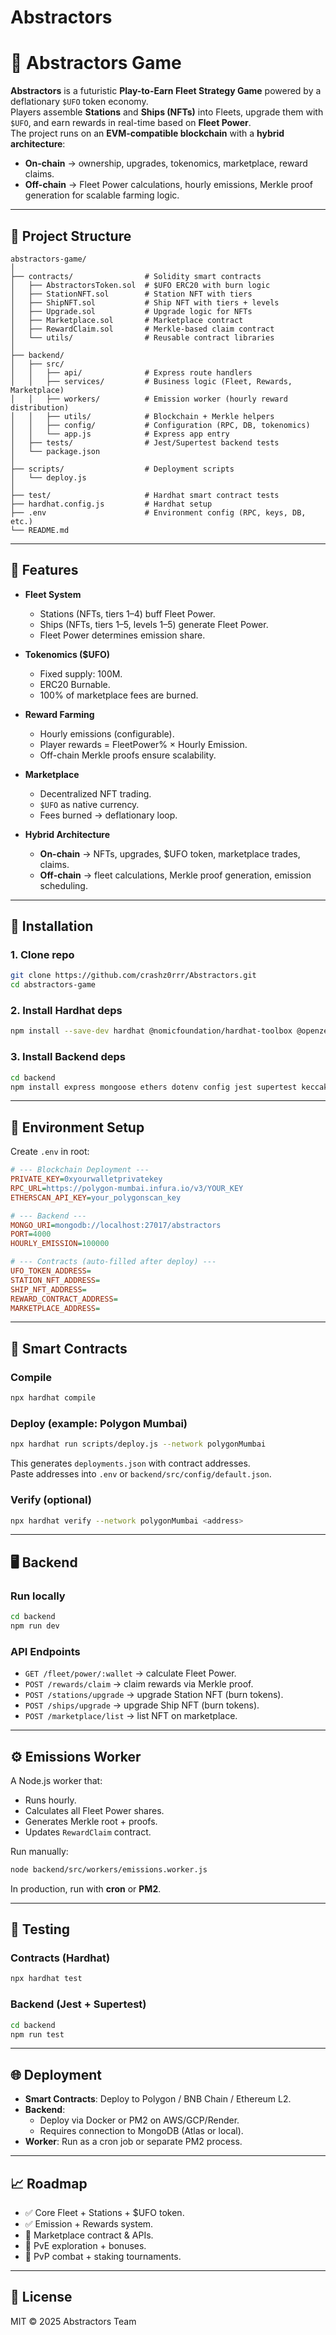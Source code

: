# Abstractors
# 🌌 Abstractors Game

**Abstractors** is a futuristic **Play-to-Earn Fleet Strategy Game** powered by a deflationary `$UFO` token economy.  
Players assemble **Stations** and **Ships (NFTs)** into Fleets, upgrade them with `$UFO`, and earn rewards in real-time based on **Fleet Power**.  
The project runs on an **EVM-compatible blockchain** with a **hybrid architecture**:  
- **On-chain** → ownership, upgrades, tokenomics, marketplace, reward claims.  
- **Off-chain** → Fleet Power calculations, hourly emissions, Merkle proof generation for scalable farming logic.  

---

## 📂 Project Structure

```
abstractors-game/
│
├── contracts/                # Solidity smart contracts
│   ├── AbstractorsToken.sol  # $UFO ERC20 with burn logic
│   ├── StationNFT.sol        # Station NFT with tiers
│   ├── ShipNFT.sol           # Ship NFT with tiers + levels
│   ├── Upgrade.sol           # Upgrade logic for NFTs
│   ├── Marketplace.sol       # Marketplace contract
│   ├── RewardClaim.sol       # Merkle-based claim contract
│   └── utils/                # Reusable contract libraries
│
├── backend/
│   ├── src/
│   │   ├── api/              # Express route handlers
│   │   ├── services/         # Business logic (Fleet, Rewards, Marketplace)
│   │   ├── workers/          # Emission worker (hourly reward distribution)
│   │   ├── utils/            # Blockchain + Merkle helpers
│   │   ├── config/           # Configuration (RPC, DB, tokenomics)
│   │   └── app.js            # Express app entry
│   ├── tests/                # Jest/Supertest backend tests
│   └── package.json
│
├── scripts/                  # Deployment scripts
│   └── deploy.js
│
├── test/                     # Hardhat smart contract tests
├── hardhat.config.js         # Hardhat setup
├── .env                      # Environment config (RPC, keys, DB, etc.)
└── README.md
```

---

## 🚀 Features

- **Fleet System**  
  - Stations (NFTs, tiers 1–4) buff Fleet Power.  
  - Ships (NFTs, tiers 1–5, levels 1–5) generate Fleet Power.  
  - Fleet Power determines emission share.  

- **Tokenomics ($UFO)**  
  - Fixed supply: 100M.  
  - ERC20 Burnable.  
  - 100% of marketplace fees are burned.  

- **Reward Farming**  
  - Hourly emissions (configurable).  
  - Player rewards = FleetPower% × Hourly Emission.  
  - Off-chain Merkle proofs ensure scalability.  

- **Marketplace**  
  - Decentralized NFT trading.  
  - `$UFO` as native currency.  
  - Fees burned → deflationary loop.  

- **Hybrid Architecture**  
  - **On-chain** → NFTs, upgrades, $UFO token, marketplace trades, claims.  
  - **Off-chain** → fleet calculations, Merkle proof generation, emission scheduling.  

---

## 🔧 Installation

### 1. Clone repo
```bash
git clone https://github.com/crashz0rrr/Abstractors.git
cd abstractors-game
```

### 2. Install Hardhat deps
```bash
npm install --save-dev hardhat @nomicfoundation/hardhat-toolbox @openzeppelin/contracts dotenv
```

### 3. Install Backend deps
```bash
cd backend
npm install express mongoose ethers dotenv config jest supertest keccak256 merkletreejs
```

---

## 🔐 Environment Setup

Create `.env` in root:

```ini
# --- Blockchain Deployment ---
PRIVATE_KEY=0xyourwalletprivatekey
RPC_URL=https://polygon-mumbai.infura.io/v3/YOUR_KEY
ETHERSCAN_API_KEY=your_polygonscan_key

# --- Backend ---
MONGO_URI=mongodb://localhost:27017/abstractors
PORT=4000
HOURLY_EMISSION=100000

# --- Contracts (auto-filled after deploy) ---
UFO_TOKEN_ADDRESS=
STATION_NFT_ADDRESS=
SHIP_NFT_ADDRESS=
REWARD_CONTRACT_ADDRESS=
MARKETPLACE_ADDRESS=
```

---

## 📜 Smart Contracts

### Compile
```bash
npx hardhat compile
```

### Deploy (example: Polygon Mumbai)
```bash
npx hardhat run scripts/deploy.js --network polygonMumbai
```

This generates `deployments.json` with contract addresses.  
Paste addresses into `.env` or `backend/src/config/default.json`.

### Verify (optional)
```bash
npx hardhat verify --network polygonMumbai <address>
```

---

## 🖥️ Backend

### Run locally
```bash
cd backend
npm run dev
```

### API Endpoints
- `GET /fleet/power/:wallet` → calculate Fleet Power.  
- `POST /rewards/claim` → claim rewards via Merkle proof.  
- `POST /stations/upgrade` → upgrade Station NFT (burn tokens).  
- `POST /ships/upgrade` → upgrade Ship NFT (burn tokens).  
- `POST /marketplace/list` → list NFT on marketplace.  

---

## ⚙️ Emissions Worker

A Node.js worker that:
- Runs hourly.  
- Calculates all Fleet Power shares.  
- Generates Merkle root + proofs.  
- Updates `RewardClaim` contract.  

Run manually:
```bash
node backend/src/workers/emissions.worker.js
```

In production, run with **cron** or **PM2**.

---

## 🧪 Testing

### Contracts (Hardhat)
```bash
npx hardhat test
```

### Backend (Jest + Supertest)
```bash
cd backend
npm run test
```

---

## 🌐 Deployment

- **Smart Contracts**: Deploy to Polygon / BNB Chain / Ethereum L2.  
- **Backend**:  
  - Deploy via Docker or PM2 on AWS/GCP/Render.  
  - Requires connection to MongoDB (Atlas or local).  
- **Worker**: Run as a cron job or separate PM2 process.  

---

## 📈 Roadmap

- ✅ Core Fleet + Stations + $UFO token.  
- ✅ Emission + Rewards system.  
- 🚧 Marketplace contract & APIs.  
- 🚧 PvE exploration + bonuses.  
- 🚧 PvP combat + staking tournaments.  

---

## 📜 License

MIT © 2025 Abstractors Team


